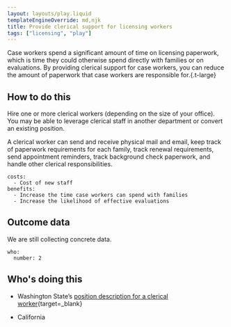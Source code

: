 ```yaml
---
layout: layouts/play.liquid
templateEngineOverride: md,njk
title: Provide clerical support for licensing workers
tags: ["licensing", "play"]
---
```


Case workers spend a significant amount of time on licensing paperwork, which is time they could otherwise spend directly with families or on evaluations. By providing clerical support for case workers, you can reduce the amount of paperwork that case workers are responsible for.{.t-large}

## How to do this

Hire one or more clerical workers (depending on the size of your office). You may be able to leverage clerical staff in another department or convert an existing position.

A clerical worker can send and receive physical mail and email, keep track of paperwork requirements for each family, track renewal requirements, send appointment reminders, track background check paperwork, and handle other clerical responsibilities.

    costs:
      - Cost of new staff
    benefits:
      - Increase the time case workers can spend with families
      - Increase the likelihood of effective evaluations

## Outcome data

We are still collecting concrete data.

    who:
      number: 2

## Who's doing this

* Washington State’s [position description for a clerical worker](/static/assets/WA%20PD%20for%20Clerical%20Support.doc){target=_blank}

* California